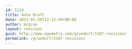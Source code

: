 ```yaml
---
id: 1114
title: Auto Draft
date: 2011-01-26T12:13:49+00:00
author: mcgrue
layout: revision
guid: http://www.egometry.com/gruedorf/1107-revision/
permalink: /gruedorf/1107-revision/
---
```

